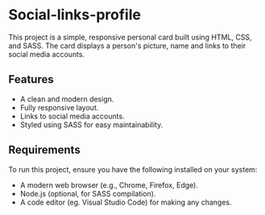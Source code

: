# Social-links-profile
This project is a simple, responsive personal card built using HTML, CSS, and SASS. The card displays a person's picture, name and links to their social media accounts.

## Features
- A clean and modern design.
- Fully responsive layout.
- Links to social media accounts.
- Styled using SASS for easy maintainability.

## Requirements
To run this project, ensure you have the following installed on your system:
- A modern web browser (e.g., Chrome, Firefox, Edge).
- Node.js (optional, for SASS compilation).
- A code editor (eg. Visual Studio Code) for making any changes.
